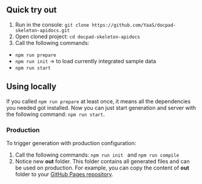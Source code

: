 ## Quick try out

1. Run in the console: `git clone https://github.com/YaaS/docpad-skeleton-apidocs.git`
2. Open cloned project: `cd docpad-skeleton-apidocs`
3. Call the following commands:
 * `npm run prepare`
 * `npm run init` -> to load currently integrated sample data
 * `npm run start`

## Using locally

If you called `npm run prepare` at least once, it means all the dependencies you needed got installed. Now you can just start generation and server with the following command: `npm run start`.

### Production

To trigger generation with production configuration:

1. Call the following commands: `npm run init ` and `npm run compile`
2. Notice new **out** folder. This folder contains all generated files and can be used on production. For example, you can copy the content of **out** folder to your [GitHub Pages repository](https://pages.github.com/).
